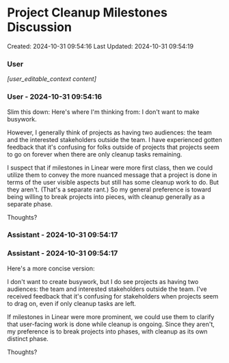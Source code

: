 # Project Cleanup Milestones Discussion

Created: 2024-10-31 09:54:16
Last Updated: 2024-10-31 09:54:19

### User

*[user_editable_context content]*

### User - 2024-10-31 09:54:16

Slim this down:
Here's where I'm thinking from: I don't want to make busywork. 

However, I generally think of projects as having two audiences: the team and the interested stakeholders outside the team. I have experienced gotten feedback that it's confusing for folks outside of projects that projects seem to go on forever when there are only cleanup tasks remaining. 

I suspect that if milestones in Linear were more first class, then we could utilize them to convey the more nuanced message that a project is done in terms of the user visible aspects but still has some cleanup work to do. But they aren't. (That's a separate rant.) So my general preference is toward being willing to break projects into pieces, with cleanup generally as a separate phase.

Thoughts?

### Assistant - 2024-10-31 09:54:17



### Assistant - 2024-10-31 09:54:17

Here's a more concise version:

I don't want to create busywork, but I do see projects as having two audiences: the team and interested stakeholders outside the team. I've received feedback that it's confusing for stakeholders when projects seem to drag on, even if only cleanup tasks are left.

If milestones in Linear were more prominent, we could use them to clarify that user-facing work is done while cleanup is ongoing. Since they aren't, my preference is to break projects into phases, with cleanup as its own distinct phase.

Thoughts?


